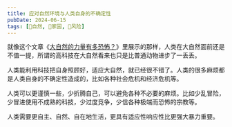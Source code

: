 ```yaml
---
title: 应对自然环境与人类自身的不确定性
pubDate: 2024-06-15
tags: [🌳自然, 🏡家园, 🌋风险]
---
```


就像这个文章《[大自然的力量有多恐怖？]》里展示的那样，人类在大自然面前还是不值一提，所谓的高科技在大自然看来也只是比普通动物进步了一丢丢。

人类能利用科技把自身照顾好，适应大自然，就已经很不错了。人类的很多麻烦都是人类自身的不确定性造成的，比如各种社会危机和经济危机等。

人类可以更谨慎一些，少折腾自己，可以避免各种不必要的麻烦。比如少乱冒险，少冒进使用不成熟的科技，少过度竞争，少信各种极端而恐怖的宗教等。

人类需要更自主、自然、自在地生活，更具有适应性响应性比更强大暴力重要。

[大自然的力量有多恐怖？]: https://zhuanlan.zhihu.com/p/688750067
